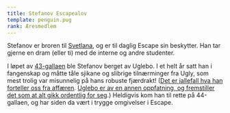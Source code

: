 ```yaml
---
title: Stefanov Escapealov
template: penguin.pug
rank: Æresmedlem
---
```


Stefanov er broren til [Svetlana](/penguin/svetlana/), og er til daglig Escape sin beskytter. Han tar gjerne en dram (eller ti) med de interne og andre studenter.

I løpet av [43-gallaen](/dictionary/#galla-nummerering) ble Stefanov berget av Uglebo. I et helt år satt han i fangenskap og måtte tåle sjikane og slibrige tilnærminger fra Ugly, som mest trolig var misunnelig på hans robuste fjærdrakt! ([Det er iallefall hva han forteller oss fra affæren](https://www.facebook.com/stefanov.escapealov/posts/131439570350391). [Uglebo er av en annen oppfatning, og fremstiller det som at alt gikk ordentlig for seg](https://www.facebook.com/photo.php?fbid=10151406695146133&set=p.10151406695146133&type=1).) Heldigvis kom han til rette på 44-gallaen, og har siden da vært i trygge omgivelser i Escape.